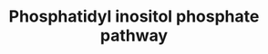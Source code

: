 ---
annotations:
- id: PW:0001307
  parent: classic metabolic pathway
  type: Pathway Ontology
  value: phosphatidylcholine metabolic pathway
- id: PW:0002418
  parent: classic metabolic pathway
  type: Pathway Ontology
  value: phosphoinositide metabolic pathway
- id: PW:0000354
  parent: classic metabolic pathway
  type: Pathway Ontology
  value: glycerophospholipid metabolic pathway
authors:
- Conroy lipids
- Eweitz
- Ddigles
citedin: ''
communities: []
description: Phosphatidyl inositol pathway- synthesis and degradation of PI and PI-phospatephospholipids
last-edited: 2025-07-09
ndex: null
organisms:
- Homo sapiens
redirect_from:
- /index.php/Pathway:WP5411
- /instance/WP5411
- /instance/WP5411_r139856
revision: r139856
schema-jsonld:
- '@context': https://schema.org/
  '@id': https://wikipathways.github.io/pathways/WP5411.html
  '@type': Dataset
  creator:
    '@type': Organization
    name: WikiPathways
  description: Phosphatidyl inositol pathway- synthesis and degradation of PI and
    PI-phospatephospholipids
  keywords:
  - 1,2-diacyl-sn-glycero-3-phospho-(1'-myo-inositol)(PI)
  - DG
  - FIG4
  - INPP4A
  - INPP4B
  - INPP5D
  - INPP5E
  - INPP5K
  - IPMK
  - MTM1
  - MTMR1
  - MTMR2
  - MTMR6
  - MTMR8
  - OCRL
  - PI4K2A
  - PI4K2B
  - PI4KA
  - PI4KB
  - PIK3C2A
  - PIK3C2B
  - PIK3C2G
  - PIK3C3
  - PIK3CA
  - PIK3CB
  - PIK3CD
  - PIK3CG
  - PIKFYVE
  - PIP2[3',5']
  - PIP2[3'4']
  - PIP2[4',5']
  - PIP3[3',4',5']
  - PIP4K2A
  - PIP4K2B
  - PIP4K2C
  - PIP4P1
  - PIP4P2
  - PIP5K1A
  - PIP5K1B
  - PIP5K1C
  - PIP[3']
  - PIP[4']
  - PIP[5']
  - PLCB1
  - PLCB2
  - PLCB3
  - PLCB4
  - PLCD1
  - PLCD3
  - PLCD4
  - PLCE1
  - PLCG1
  - PLCG2
  - PTEN
  - SACM1L
  - TPTE2
  license: CC0
  name: Phosphatidyl inositol phosphate pathway
seo: CreativeWork
title: Phosphatidyl inositol phosphate pathway
wpid: WP5411
---